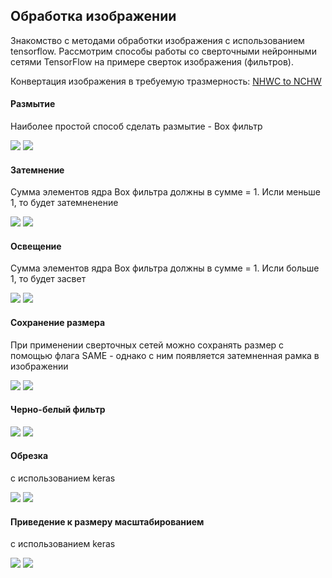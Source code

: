## Обработка изображении 

Знакомство с методами обработки изображения с использованием tensorflow. Рассмотрим способы работы со сверточными нейронными сетями TensorFlow на примере сверток изображения (фильтров). 

Конвертация изображения в требуемую тразмерность:
 [NHWC to NCHW](https://stackoverflow.com/questions/37689423/convert-between-nhwc-and-nchw-in-tensorflow)
 
 
#### Размытие

Наиболее простой способ сделать размытие - Box фильтр
 
 ![](log/source_image.jpg)  ![](log/box_filter.jpg)<br>

#### Затемнение

Сумма элементов ядра Box фильтра должны в сумме = 1. Исли меньше 1, то будет затемненение  
 
 ![](log/source_image.jpg)  ![](log/box_filter_dark.jpg)<br>

#### Освещение

Сумма элементов ядра Box фильтра должны в сумме = 1. Исли больше 1, то будет засвет
 
 ![](log/source_image.jpg)  ![](log/box_filter_light.jpg)<br>
 
 
#### Сохранение размера
 
При применении сверточных сетей можно сохранять размер с помощью флага SAME - 
однако с ним появляется затемненная рамка в изображении  
 
![](log/source_image.jpg)  ![](log/box_filter_same.jpg)<br>
 
#### Черно-белый фильтр
  
![](log/source_image.jpg)  ![](log/wbImage.jpg)<br>

 
#### Обрезка

с использованием keras
  
![](log/source_image.jpg)  ![](log/scroppingImage.jpg)<br>


#### Приведение к размеру масштабированием

с использованием keras
  
![](log/source_image.jpg)  ![](log/scallingImage.jpg)<br>
